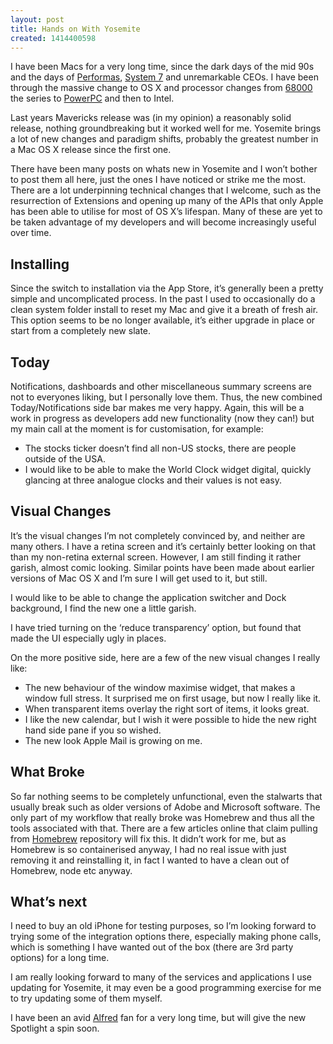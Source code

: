 ```yaml
---
layout: post
title: Hands on With Yosemite
created: 1414400598
---
```

<p>I have been Macs for a very long time, since the dark days of the mid 90s and the days of <a href="http://en.wikipedia.org/wiki/Macintosh_Performa" target="_blank">Performas</a>, <a href="http://en.wikipedia.org/wiki/System_7" target="_blank">System 7</a> and unremarkable CEOs. I have been through the massive change to OS X and processor changes from <a href="http://en.wikipedia.org/wiki/Motorola_68000" target="_blank">68000</a> the series to <a href="http://en.wikipedia.org/wiki/PowerPC" target="_blank">PowerPC</a> and then to Intel.</p><p>Last years Mavericks release was (in my opinion) a reasonably solid release, nothing groundbreaking but it worked well for me. Yosemite brings a lot of new changes and paradigm shifts, probably the greatest number in a Mac OS X release since the first one.</p><p>There have been many posts on whats new in Yosemite and I won&rsquo;t bother to post them all here, just the ones I have noticed or strike me the most. There are a lot underpinning technical changes that I welcome, such as the resurrection of Extensions and opening up many of the APIs that only Apple has been able to utilise for most of OS X&rsquo;s lifespan. Many of these are yet to be taken advantage of my developers and will become increasingly useful over time.</p><h2 id="installing">Installing</h2><p>Since the switch to installation via the App Store, it&rsquo;s generally been a pretty simple and uncomplicated process. In the past I used to occasionally do a clean system folder install to reset my Mac and give it a breath of fresh air. This option seems to be no longer available, it&rsquo;s either upgrade in place or start from a completely new slate.</p><h2 id="today">Today</h2><p>Notifications, dashboards and other miscellaneous summary screens are not to everyones liking, but I personally love them. Thus, the new combined Today/Notifications side bar makes me very happy. Again, this will be a work in progress as developers add new functionality (now they can!) but my main call at the moment is for customisation, for example:</p><ul><li>The stocks ticker doesn&rsquo;t find all non-US stocks, there are people outside of the USA.</li><li>I would like to be able to make the World Clock widget digital, quickly glancing at three analogue clocks and their values is not easy.</li></ul><h2 id="visualchanges">Visual Changes</h2><p>It&rsquo;s the visual changes I&rsquo;m not completely convinced by, and neither are many others. I have a retina screen and it&rsquo;s certainly better looking on that than my non-retina external screen. However, I am still finding it rather garish, almost comic looking. Similar points have been made about earlier versions of Mac OS X and I&rsquo;m sure I will get used to it, but still.</p><p>I would like to be able to change the application switcher and Dock background, I find the new one a little garish.</p><p>I have tried turning on the &lsquo;reduce transparency&rsquo; option, but found that made the UI especially ugly in places.</p><p>On the more positive side, here are a few of the new visual changes I really like:</p><ul><li>The new behaviour of the window maximise widget, that makes a window full stress. It surprised me on first usage, but now I really like it.</li><li>When transparent items overlay the right sort of items, it looks great.</li><li>I like the new calendar, but I wish it were possible to hide the new right hand side pane if you so wished.</li><li>The new look Apple Mail is growing on me.</li></ul><h2 id="whatbroke">What Broke</h2><p>So far nothing seems to be completely unfunctional, even the stalwarts that usually break such as older versions of Adobe and Microsoft software. The only part of my workflow that really broke was Homebrew and thus all the tools associated with that. There are a few articles online that claim pulling from <a href="http://brew.sh/" target="_blank">Homebrew</a> repository will fix this. It didn&rsquo;t work for me, but as Homebrew is so containerised anyway, I had no real issue with just removing it and reinstalling it, in fact I wanted to have a clean out of Homebrew, node etc anyway.</p><h2 id="whatsnext">What&rsquo;s next</h2><p>I need to buy an old iPhone for testing purposes, so I&rsquo;m looking forward to trying some of the integration options there, especially making phone calls, which is something I have wanted out of the box (there are 3rd party options) for a long time.</p><p>I am really looking forward to many of the services and applications I use updating for Yosemite, it may even be a good programming exercise for me to try updating some of them myself.</p><p>I have been an avid <a href="www.alfredapp.com/" target="_blank">Alfred</a> fan for a very long time, but will give the new Spotlight a spin soon.</p>
